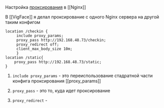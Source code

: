 Настройка [проксирования](прокси-сервер) в [[Nginx]] 

В [[VigFace]] я делал проксирование с одного Nginx сервера на другой таким конфигом
```nginx
location /checkin {
     include proxy_params;
     proxy_pass http://192.168.48.73/checkin;
     proxy_redirect off;                                                                                                          
     client_max_body_size 10m;
     }                                                                                                                                                                                                                    location /static{                                                                                                               
    proxy_pass http://192.168.48.73/static;                                                                                 }                                       
```

1. `include proxy_params` - это переиспользование стадратной части конфига проксирования [[proxy_params]]

2. `proxy_pass` - это то, куда идет проксирование
3. `proxy_redirect` - 